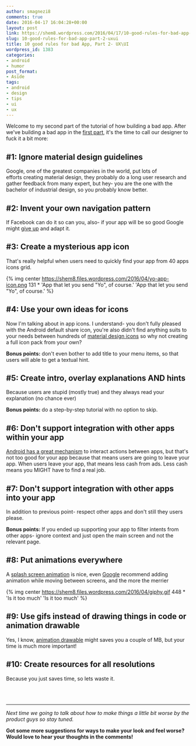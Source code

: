 ```yaml
---
author: smagnezi8
comments: true
date: 2016-04-17 16:04:28+00:00
layout: post
link: https://shem8.wordpress.com/2016/04/17/10-good-rules-for-bad-app-part-2-uxui/
slug: 10-good-rules-for-bad-app-part-2-uxui
title: 10 good rules for bad App, Part 2- UX\UI
wordpress_id: 1383
categories:
- android
- humor
post_format:
- Aside
tags:
- android
- design
- tips
- ui
- ux
---
```


Welcome to my second part of the tutorial of how building a bad app. After we've building a bad app in the [first part](http://shem8.github.com/blog/2016/03/31/10-good-rules-for-bad-app-part-1-technical/), it's the time to call our designer to fuck it a bit more:
<!--more-->


## #1: Ignore material design guidelines


Google, one of the greatest companies in the world, put lots of efforts creating material design, they probably do a long user research and gather feedback from many expert, but hey- you are the one with the bachelor of industrial design, so you probably know better.


## #2: Invent your own navigation pattern


If Facebook can do it so can you, also- if your app will be so good Google might [give up](http://www.theverge.com/2016/3/15/11236152/material-design-update-bottom-navigation-bar) and adapt it.


## #3: Create a mysterious app icon

That's really helpful when users need to quickly find your app from 40 apps icons grid.

{% img center https://shem8.files.wordpress.com/2016/04/yo-app-icon.png 131 * 'App that let you send "Yo", of course.' 'App that let you send "Yo", of course.' %}


## #4: Use your own ideas for icons


Now I'm talking about in app icons. I understand- you don't fully pleased with the Android default share icon, you're also didn't find anything suits to your needs between hundreds of [material design icons](https://design.google.com/icons/) so why not creating a full icon pack from your own?

**Bonus points:** don't even bother to add title to your menu items, so that users will able to get a textual hint.


## #5: Create intro, overlay explanations AND hints


Because users are stupid (mostly true) and they always read your explanation (no chance ever)

**Bonus points:** do a step-by-step tutorial with no option to skip.


## #6: Don't support integration with other apps within your app


[Android has a great mechanism](http://developer.android.com/training/basics/intents/index.html) to interact actions between apps, but that's not too good for your app because that means users are going to leave your app. When users leave your app, that means less cash from ads. Less cash means you MIGHT have to find a real job.


## #7: Don't support integration with other apps into your app


In addition to previous point- respect other apps and don't still they users please.

**Bonus points:** If you ended up supporting your app to filter intents from other apps- ignore context and just open the main screen and not the relevant page.


## #8: Put animations everywhere

A [splash screen animation](https://shem8.wordpress.com/2015/10/02/pimp-up-your-splash-screen/) is nice, even [Google](https://www.google.com/design/spec/animation/meaningful-transitions.html) recommend adding animation while moving between screens, and the more the merrier

{% img center https://shem8.files.wordpress.com/2016/04/giphy.gif 448 * 'Is it too much' 'Is it too much' %}


## #9: Use gifs instead of drawing things in code or animation drawable

Yes, I know, [animation drawable](https://shem8.wordpress.com/2016/02/25/animated-vector-drawable/) might saves you a couple of MB, but your time is much more important!


## #10: Create resources for all resolutions

Because you just saves time, so lets waste it.

<br><br>

***

*Next time we going to talk about how to make things a little bit worse by the product guys so stay tuned.*

**Got some more suggestions for ways to make your look and feel worse? Would love to hear your thoughts in the comments!**
